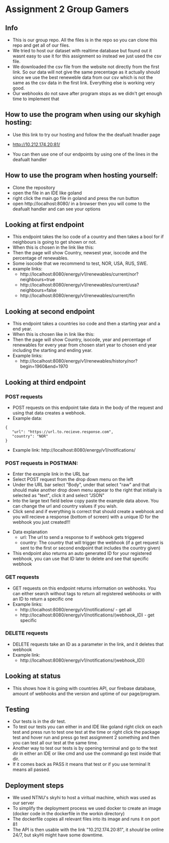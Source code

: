 # Assignment 2 Group Gamers
## Info
* This is our group repo. All the files is in the repo so you can clone this repo and get all of our files.
* We tried to host our dataset with realtime database but found out it wasnt easy to use it for this assignment so instead we just used the csv file. 
* We downloaded the csv file from the website not directly from the first link. So our data will not give the same precentage as it actually should since we use the best reneweble data from our csv which is not the same as the csv data in the first link. Everything else is working very good.
* Our webhooks do not save after program stops as we didn't get enough time to implement that

## How to use the program when using our skyhigh hosting:
* Use this link to try our hosting and follow the the deafualt hnadler page
 - http://10.212.174.20:81/
* You can then use one of our endpoints by using one of the lines in the deafualt handler

## How to use the program when hosting yourself:
* Clone the repository
* open the file in an IDE like goland
* right click the main.go file in goland and press the run button
* open http://localhost:8080/ in a browser then you will come to the deafualt handler and can see your options

## Looking at first endpoint
* This endpoint takes the Iso code of a country and then takes a bool for if neighbours is going to get shown or not.
* When this is chosen in the link  like this: 
* Then the page will show Country, newsest year, isocode and the percentage of renewables.
* Some isocode that we recommend to test, NOR, USA, RUS, SWE.
* example links:
  - http://localhost:8080/energy/v1/renewables/current/nor?neighbours=true
  - http://localhost:8080/energy/v1/renewables/current/usa?neighbours=false
  - http://localhost:8080/energy/v1/renewables/current/fin

## Looking at second endpoint
* This endpoint takes a countries iso code and then a starting year and a end year.
* When this is chosen like in link like this:
* Then the page will show Country, isocode, year and percentage of renewables for every year from chosen start year to chosen end year including the starting and ending year.
* Example links:
  - http://localhost:8080/energy/v1/renewables/history/nor?begin=1960&end=1970

## Looking at third endpoint
### POST requests
* POST requests on this endpoint take data in the body of the request and using that data creates a webhook.
* Example data:
```
{
   "url": "https://url.to.recieve.response.com",
   "country": "NOR"
}
```
* Example link: http://localhost:8080/energy/v1/notifications/
### POST requests in POSTMAN:
  - Enter the example link in the URL bar
  - Select POST request from the drop down menu on the left
  - Under the URL bar select "Body", under that select "raw" and that should make another drop down menu appear to the right that initially is selected as "text", click it and select "JSON"
  - Into the large text field below copy paste the example data above. You can change the url and country values if you wish. 
  - Click send and if everything is correct that should create a webhook and you will recieve a response (bottom of screen) with a unique ID for the webhook you just created!!!
* Data explanation
  -  url: The url to send a response to if webhook gets triggered
  - country: The country that will trigger the webhook (if a get request is sent to the first or second endpoint that includes the country given)
* This endpoint also returns an auto generated ID for your registered webhook, you can use that ID later to delete and see that specific webhook
### GET requests
* GET requests on this endpoint returns information on webhooks. You can either search without tags to return all registered webhooks or with an ID to return a specific one
* Example links:
  - http://localhost:8080/energy/v1/notifications/ - get all
  - http://localhost:8080/energy/v1/notifications/(webhook_ID) - get specific
### DELETE requests
* DELETE requests take an ID as a parameter in the link, and it deletes that webhook
* Example link:
  - http://localhost:8080/energy/v1/notifications/(webhook_ID))

## Looking at status
* This shows how it is going with countries API, our firebase database, amount of webhooks and the version and uptime of our page/program.

## Testing
* Our tests is in the dir test.
* To test our tests you can either in and IDE like goland right click on each test and press run to test one test at the time or right click the package test and hover run and press go test assignment 2 something and then you can test all our test at the same time.
* Another way to test our tests is by opening terminal and go to the test dir in either an IDE or like cmd and use the command go test inside that dir.
* If it comes back as PASS it means that test or if you use terminal It means all passed.


## Deployment steps
* We used NTNU's skyhi to host a viritual machine, which was used as our server
* To simplify the deployment process we used docker to create an image (docker code in the dockerfile in the workin directory)
* The dockerfile copies all relevant files into its image and runs it on port 81
* The API is then usable with the link "10.212.174.20:81", it *should* be online 24/7, but skyHi might have some downtime. 
